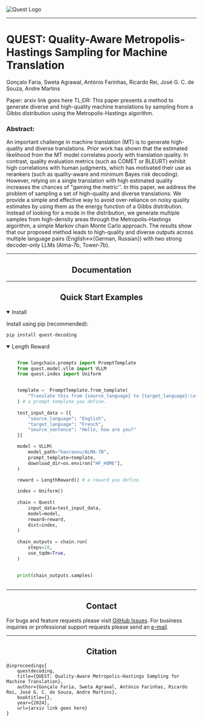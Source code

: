 ![Quest Logo](logo.png)

--------------------------------------------------------------------------------

# QUEST: Quality-Aware Metropolis-Hastings Sampling for Machine Translation

Gonçalo Faria, Sweta Agrawal, António Farinhas, Ricardo Rei, José G. C. de Souza, Andre Martins

Paper: arxiv link goes here
TL;DR: This paper presents a method to generate diverse and high-quality machine translations by sampling from a Gibbs distribution using the Metropolis-Hastings algorithm.

### Abstract:
An important challenge in machine translation (MT) is to generate high-quality and diverse translations. Prior work has shown that the estimated likelihood from the MT model correlates poorly with translation quality. In contrast, quality evaluation metrics (such as COMET or BLEURT) exhibit high correlations with human judgments, which has motivated their use as rerankers (such as quality-aware and minimum Bayes risk decoding). However, relying on a single translation with high estimated quality increases the chances of "gaming the metric''. In this paper, we address the problem of sampling a set of high-quality and diverse translations. We provide a simple and effective way to avoid over-reliance on noisy quality estimates by using them as the energy function of a Gibbs distribution. Instead of looking for a mode in the distribution, we generate multiple samples from high-density areas through the Metropolis-Hastings algorithm, a simple Markov chain Monte Carlo approach. The results show that our proposed method leads to high-quality and diverse outputs across multiple language pairs (English$\leftrightarrow${German, Russian}) with two strong decoder-only LLMs (Alma-7b, Tower-7b).
<!-- toc -->

-----
## <div align="center">Documentation</div>

-----
## <div align="center">Quick Start Examples</div>

<details open>
<summary>Install</summary>

Install using pip (recommended):

```bash
pip install quest-decoding
```

</details>


<details open>
<summary>Length Reward</summary>


```python

    from langchain.prompts import PromptTemplate
    from quest.model.vllm import VLLM
    from quest.index import Uniform


    template =  PromptTemplate.from_template(
        "Translate this from {source_language} to {target_language}:\n{source_language}: {source_sentence}\n{target_language}:"
    ) # a prompt template you define.
    
    test_input_data = [{
        "source_language": "English",
        "target_language": "French",
        "source_sentence": "Hello, how are you?"
    }]

    model = VLLM(
        model_path="haoranxu/ALMA-7B",
        prompt_template=template,
        download_dir=os.environ["HF_HOME"],
    )

    reward = LengthReward() # a reward you define.
    
    index = Uniform()
    
    chain = Quest(
        input_data=test_input_data,
        model=model,
        reward=reward,
        dist=index,   
    )
    
    chain_outputs = chain.run(
        steps=10,
        use_tqdm=True,
    )
    
     
    print(chain_outputs.samples)
        
```

</details>


-----

## <div align="center">Contact</div>

For bugs and feature requests please visit [GitHub Issues](https://github.com/goncalorafaria/quest-decoding/issues). For business inquiries or
professional support requests please send an [e-mail](goncalofaria.research@gmail.com).

-----

## <div align="center">Citation</div>

````
@inproceedings{
    questdecoding,
    title={QUEST: Quality-Aware Metropolis-Hastings Sampling for Machine Translation},
    author={Gonçalo Faria, Sweta Agrawal, António Farinhas, Ricardo Rei, José G. C. de Souza, Andre Martins},
    booktitle={},
    year={2024},
    url={arxiv link goes here}
}
````
